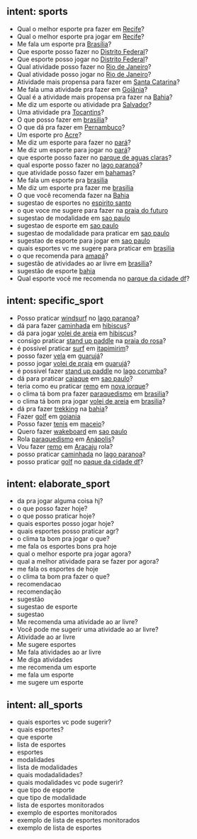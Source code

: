 ## intent: sports
- Qual o melhor esporte pra fazer em [Recife](locale)?
- Qual o melhor esporte pra jogar em [Recife](locale)?
- Me fala um esporte pra [Brasília](locale)?
- Que esporte posso fazer no [Distrito Federal](locale)?
- Que esporte posso jogar no [Distrito Federal](locale)?
- Qual atividade posso fazer no [Rio de Janeiro](locale)?
- Qual atividade posso jogar no [Rio de Janeiro](locale)?
- Atividade mais propensa para fazer em [Santa Catarina](locale)?
- Me fala uma atividade pra fazer em [Goiânia](locale)?
- Qual é a atividade mais propensa pra fazer na [Bahia](locale)?
- Me diz um esporte ou atividade pra [Salvador](locale)?
- Uma atividade pra [Tocantins](locale)?
- O que posso fazer em [brasilia](locale)?
- O que dá pra fazer em [Pernambuco](locale)?
- Um esporte pro [Acre](locale)?
- Me diz um esporte para fazer no [pará](locale)?
- Me diz um esporte para jogar no [pará](locale)?
- que esporte posso fazer no [parque de aguas claras](locale)?
- qual esporte posso fazer no [lago paranoá](locale)?
- que atividade posso fazer em [bahamas](locale)?
- Me fala um esporte pra [brasilia](locale)
- Me diz um esporte pra fazer me [brasilia](locale)
- O que você recomenda fazer na [Bahia](locale)
- sugestao de esportes no [espirito santo](locale)
- o que voce me sugere para fazer na [praia do futuro](locale)
- sugestao de modalidade em [sao paulo](locale)
- sugestao de esporte em [sao paulo](locale)
- sugestao de modalidade para praticar em [sao paulo](locale)
- sugestao de esporte para jogar em [sao paulo](locale)
- quais esportes vc me sugere para praticar em [brasilia](locale)
- o que recomenda para [amapá](locale)?
- sugestão de atividades ao ar livre em [brasilia](locale)?
- sugestão de esporte [bahia](locale)
- Qual esporte você me recomenda no [parque da cidade df](locale)?

## intent: specific_sport
- Posso praticar [windsurf](sport) no [lago paranoa](locale)?
- dá para fazer [caminhada](sport) em [hibiscus](locale)?
- dá para jogar [volei de areia](sport) em [hibiscus](locale)?
- consigo praticar [stand up paddle](sport) na [praia do rosa](locale)?
- é possivel praticar [surf](sport) em [itapimirim](locale)?
- posso fazer [vela](sport) em [guarujá](locale)?
- posso jogar [volei de praia](sport) em [guarujá](locale)?
- é possivel fazer [stand up paddle](sport) no [lago corumba](locale)?
- dá para praticar [caiaque](sport) em [sao paulo](locale)?
- teria como eu praticar [remo](sport) em [nova iorque](locale)?
- o clima tá bom pra fazer [paraquedismo](sport) em [brasilia](locale)?
- o clima tá bom pra jogar [volei de areia](sport) em [brasilia](locale)?
- dá pra fazer [trekking](sport) na [bahia](locale)?
- Fazer [golf](sport) em [goiania](locale)
- Posso fazer [tenis](sport) em [maceio](locale)?
- Quero fazer [wakeboard](sport) em [sao paulo](locale)
- Rola [paraquedismo](sport) em [Anápolis](locale)?
- Vou fazer [remo](sport) em [Aracaju](locale) rola?
- posso praticar [caminhada](sport) no [lago paranoa](locale)?
- posso praticar [golf](sport) no [paque da cidade df](locale)?

## intent: elaborate_sport
- da pra jogar alguma coisa hj?
- o que posso fazer hoje?
- o que posso praticar hoje?
- quais esportes posso jogar hoje?
- quais esportes posso praticar agr?
- o clima ta bom pra jogar o que?
- me fala os esportes bons pra hoje
- qual o melhor esporte pra jogar agora?
- qual a melhor atividade para se fazer por agora?
- me fala os esportes de hoje
- o clima ta bom pra fazer o que?
- recomendacao
- recomendação
- sugestão
- sugestao de esporte
- sugestao
- Me recomenda uma atividade ao ar livre?
- Você pode me sugerir uma atividade ao ar livre?
- Atividade ao ar livre
- Me sugere esportes
- Me fala atividades ao ar livre
- Me diga atividades
- me recomenda um esporte
- me fala um esporte
- me sugere um esporte

## intent: all_sports
- quais esportes vc pode sugerir?
- quais esportes?
- que esporte
- lista de esportes
- esportes
- modalidades
- lista de modalidades
- quais modadalidades?
- quais modalidades vc pode sugerir?
- que tipo de esporte
- que tipo de modalidade
- lista de esportes monitorados
- exemplo de esportes monitorados
- exemplo de lista de esportes monitorados
- exemplo de lista de esportes
